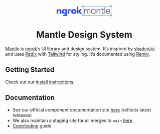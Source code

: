 <p align="center">
	<picture>
		<source media="(prefers-color-scheme: dark)" srcset="https://raw.githubusercontent.com/ngrok-oss/mantle/refs/heads/readme-revamp/.github/mantle-dark.svg">
		<source media="(prefers-color-scheme: light)" srcset="https://raw.githubusercontent.com/ngrok-oss/mantle/refs/heads/readme-revamp/.github/mantle-light.svg">
		<img alt="Mantle" src="https://raw.githubusercontent.com/ngrok-oss/mantle/refs/heads/readme-revamp/.github/mantle-light.svg" width="176" height="34" style="max-width: 100%;">
	</picture>
</p>
<h1 align="center">
  Mantle Design System
</h1>

[Mantle](https://mantle.ngrok.com) is [ngrok](https://ngrok.com/)’s UI library and design system. It’s inspired by [shadcn/ui](https://ui.shadcn.com) and uses [Radix](https://www.radix-ui.com) with [Tailwind](https://tailwindcss.com/) for styling. It’s documented using [Remix](https://remix.run/docs).

## Getting Started

Check out our [install instructions](https://github.com/ngrok-oss/mantle/tree/main/packages/mantle#readme).

## Documentation

- See our official component documentation site
  [here](https://mantle.ngrok.com) (reflects latest releases)
- We also maintain a staging site for all merges to `main` [here](https://develop.mantle.ngrok.com)
- [Contributing](CONTRIBUTING.md) guide
